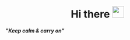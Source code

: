 <h1 align="center">Hi there</a> 
<img src="https://github.com/blackcater/blackcater/raw/main/images/Hi.gif" height="32"/></h1>

##### "Keep calm & carry on"


<!--
**suwaloff/suwaloff** is a ✨ _special_ ✨ repository because its `README.md` (this file) appears on your GitHub profile.


